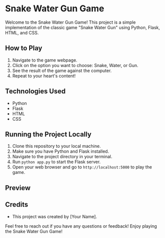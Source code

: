 # Snake Water Gun Game

Welcome to the Snake Water Gun Game! This project is a simple implementation of the classic game "Snake Water Gun" using Python, Flask, HTML, and CSS.

## How to Play
1. Navigate to the game webpage.
2. Click on the option you want to choose: Snake, Water, or Gun.
3. See the result of the game against the computer.
4. Repeat to your heart's content!

## Technologies Used
- Python
- Flask
- HTML
- CSS

## Running the Project Locally
1. Clone this repository to your local machine.
2. Make sure you have Python and Flask installed.
3. Navigate to the project directory in your terminal.
4. Run `python app.py` to start the Flask server.
5. Open your web browser and go to `http://localhost:5000` to play the game.

## Preview
<!-- Insert image or video of your game here -->

## Credits
- This project was created by [Your Name].

Feel free to reach out if you have any questions or feedback! Enjoy playing the Snake Water Gun Game!
